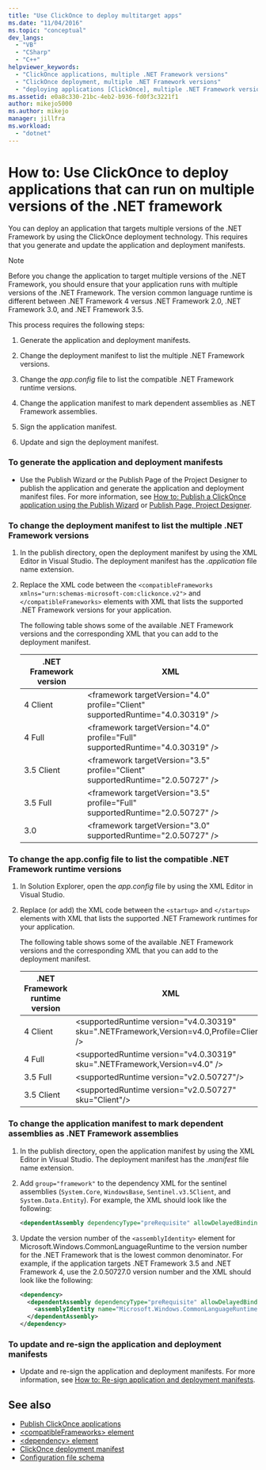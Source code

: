 ```yaml
---
title: "Use ClickOnce to deploy multitarget apps"
ms.date: "11/04/2016"
ms.topic: "conceptual"
dev_langs:
  - "VB"
  - "CSharp"
  - "C++"
helpviewer_keywords:
  - "ClickOnce applications, multiple .NET Framework versions"
  - "ClickOnce deployment, multiple .NET Framework versions"
  - "deploying applications [ClickOnce], multiple .NET Framework versions"
ms.assetid: e0a8c330-21bc-4eb2-b936-fd0f3c3221f1
author: mikejo5000
ms.author: mikejo
manager: jillfra
ms.workload:
  - "dotnet"
---
```

# How to: Use ClickOnce to deploy applications that can run on multiple versions of the .NET framework
You can deploy an application that targets multiple versions of the .NET Framework by using the ClickOnce deployment technology. This requires that you generate and update the application and deployment manifests.

> [!NOTE]
> Before you change the application to target multiple versions of the .NET Framework, you should ensure that your application runs with multiple versions of the .NET Framework. The version common language runtime is different between .NET Framework 4 versus .NET Framework 2.0, .NET Framework 3.0, and .NET Framework 3.5.

 This process requires the following steps:

1. Generate the application and deployment manifests.

2. Change the deployment manifest to list the multiple .NET Framework versions.

3. Change the *app.config* file to list the compatible .NET Framework runtime versions.

4. Change the application manifest to mark dependent assemblies as .NET Framework assemblies.

5. Sign the application manifest.

6. Update and sign the deployment manifest.

### To generate the application and deployment manifests

- Use the Publish Wizard or the Publish Page of the Project Designer to publish the application and generate the application and deployment manifest files. For more information, see [How to: Publish a ClickOnce application using the Publish Wizard](../deployment/how-to-publish-a-clickonce-application-using-the-publish-wizard.md) or [Publish Page, Project Designer](../ide/reference/publish-page-project-designer.md).

### To change the deployment manifest to list the multiple .NET Framework versions

1. In the publish directory, open the deployment manifest by using the XML Editor in Visual Studio. The deployment manifest has the *.application* file name extension.

2. Replace the XML code between the `<compatibleFrameworks xmlns="urn:schemas-microsoft-com:clickonce.v2">` and `</compatibleFrameworks>` elements with XML that lists the supported .NET Framework versions for your application.

     The following table shows some of the available .NET Framework versions and the corresponding XML that you can add to the deployment manifest.

    |.NET Framework version|XML|
    |----------------------------|---------|
    |4 Client|\<framework targetVersion="4.0" profile="Client" supportedRuntime="4.0.30319" />|
    |4 Full|\<framework targetVersion="4.0" profile="Full" supportedRuntime="4.0.30319" />|
    |3.5 Client|\<framework targetVersion="3.5" profile="Client" supportedRuntime="2.0.50727" />|
    |3.5 Full|\<framework targetVersion="3.5" profile="Full" supportedRuntime="2.0.50727" />|
    |3.0|\<framework targetVersion="3.0" supportedRuntime="2.0.50727" />|

### To change the app.config file to list the compatible .NET Framework runtime versions

1. In Solution Explorer, open the *app.config* file by using the XML Editor in Visual Studio.

2. Replace (or add) the XML code between the `<startup>` and `</startup>` elements with XML that lists the supported .NET Framework runtimes for your application.

     The following table shows some of the available .NET Framework versions and the corresponding XML that you can add to the deployment manifest.

    |.NET Framework runtime version|XML|
    |------------------------------------|---------|
    |4 Client|\<supportedRuntime version="v4.0.30319" sku=".NETFramework,Version=v4.0,Profile=Client" />|
    |4 Full|\<supportedRuntime version="v4.0.30319" sku=".NETFramework,Version=v4.0" />|
    |3.5 Full|\<supportedRuntime version="v2.0.50727"/>|
    |3.5 Client|\<supportedRuntime version="v2.0.50727" sku="Client"/>|

### To change the application manifest to mark dependent assemblies as .NET Framework assemblies

1. In the publish directory, open the application manifest by using the XML Editor in Visual Studio. The deployment manifest has the *.manifest* file name extension.

2. Add `group="framework"` to the dependency XML for the sentinel assemblies (`System.Core`, `WindowsBase`, `Sentinel.v3.5Client`, and `System.Data.Entity`). For example, the XML should look like the following:

   ```xml
   <dependentAssembly dependencyType="preRequisite" allowDelayedBinding="true" group="framework">
   ```

3. Update the version number of the `<assemblyIdentity>` element for Microsoft.Windows.CommonLanguageRuntime to the version number for the .NET Framework that is the lowest common denominator. For example, if the application targets .NET Framework 3.5 and .NET Framework 4, use the 2.0.50727.0 version number and the XML should look like the following:

   ```xml
   <dependency>
     <dependentAssembly dependencyType="preRequisite" allowDelayedBinding="true">
       <assemblyIdentity name="Microsoft.Windows.CommonLanguageRuntime" version="2.0.50727.0" />
     </dependentAssembly>
   </dependency>
   ```

### To update and re-sign the application and deployment manifests

- Update and re-sign the application and deployment manifests. For more information, see [How to: Re-sign application and deployment manifests](../deployment/how-to-re-sign-application-and-deployment-manifests.md).

## See also
- [Publish ClickOnce applications](../deployment/publishing-clickonce-applications.md)
- [\<compatibleFrameworks> element](../deployment/compatibleframeworks-element-clickonce-deployment.md)
- [\<dependency> element](../deployment/dependency-element-clickonce-application.md)
- [ClickOnce deployment manifest](../deployment/clickonce-deployment-manifest.md)
- [Configuration file schema](/dotnet/framework/configure-apps/file-schema/index)
